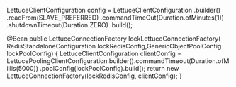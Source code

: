 LettuceClientConfiguration config 
= LettuceClientConfiguration
.builder()
.readFrom(SLAVE_PREFERRED)
.commandTimeOut(Duration.ofMinutes(1))
.shutdownTimeout(Duration.ZERO)
.build();


@Bean
public LettuceConnectionFactory lockLettuceConnectionFactory(
        RedisStandaloneConfiguration lockRedisConfig,GenericObjectPoolConfig lockPoolConfig) {
    LettuceClientConfiguration clientConfig =
            LettucePoolingClientConfiguration.builder().commandTimeout(Duration.ofMillis(5000))
                    .poolConfig(lockPoolConfig).build();
    return new LettuceConnectionFactory(lockRedisConfig, clientConfig);
}
 